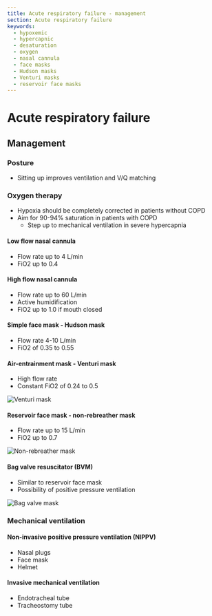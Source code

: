 ```yaml
---
title: Acute respiratory failure - management
section: Acute respiratory failure
keywords:
  - hypoxemic
  - hypercapnic
  - desaturation
  - oxygen
  - nasal cannula
  - face masks
  - Hudson masks
  - Venturi masks
  - reservoir face masks
---
```


# Acute respiratory failure

## Management

### Posture

- Sitting up improves ventilation and V/Q matching

### Oxygen therapy

- Hypoxia should be completely corrected in patients without COPD
- Aim for 90-94% saturation in patients with COPD
  - Step up to mechanical ventilation in severe hypercapnia

#### Low flow nasal cannula

- Flow rate up to 4 L/min
- FiO2 up to 0.4

#### High flow nasal cannula

- Flow rate up to 60 L/min
- Active humidification
- FiO2 up to 1.0 if mouth closed

#### Simple face mask - Hudson mask

- Flow rate 4-10 L/min
- FiO2 of 0.35 to 0.55

#### Air-entrainment mask - Venturi mask

- High flow rate
- Constant FiO2 of 0.24 to 0.5

![Venturi mask](https://0xygaj8b07.ufs.sh/f/USMw46GisEiD3kffOG7FlWY74Kc1rtUe2XZLOb6i80hnGmPQ)

#### Reservoir face mask - non-rebreather mask

- Flow rate up to 15 L/min
- FiO2 up to 0.7

![Non-rebreather mask](https://0xygaj8b07.ufs.sh/f/USMw46GisEiDFtjqTa5rjbPQvfK3nVTBdqi2FS6k5mOAMl8r)

#### Bag valve resuscitator (BVM)

- Similar to reservoir face mask
- Possibility of positive pressure ventilation

![Bag valve mask](https://0xygaj8b07.ufs.sh/f/USMw46GisEiDnaVNAmYE8pzLkKlBtjhdCR7sYWPv2VoMXOAQ)

### Mechanical ventilation

#### Non-invasive positive pressure ventilation (NIPPV)

- Nasal plugs
- Face mask
- Helmet

#### Invasive mechanical ventilation

- Endotracheal tube
- Tracheostomy tube
